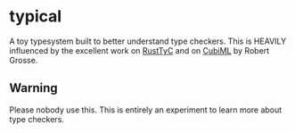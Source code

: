 # typical
A toy typesystem built to better understand type checkers. This is HEAVILY influenced by the excellent work on [RustTyC](https://github.com/Schwenger/RustTyC) and on [CubiML](https://github.com/Storyyeller/cubiml-demo) by Robert Grosse.

## Warning
Please nobody use this. This is entirely an experiment to learn more about type checkers.
